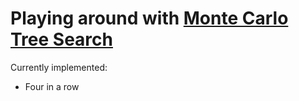 # Playing around with [Monte Carlo Tree Search](https://en.wikipedia.org/wiki/Monte_Carlo_tree_search)

Currently implemented:
- Four in a row
